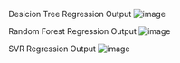 Desicion Tree Regression Output
![image](https://user-images.githubusercontent.com/81099796/126875683-94aa62ad-e305-4ede-b9e4-251cf4973256.png)


Random Forest Regression Output
![image](https://user-images.githubusercontent.com/81099796/126875695-fc521ae2-a990-48cd-9702-a528a2878ffe.png)


SVR Regression Output
![image](https://user-images.githubusercontent.com/81099796/126875705-ab5b566f-62c3-4a80-9ce7-2c3acfbb11a6.png)
